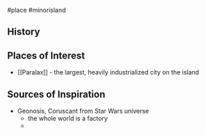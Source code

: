 #place #minorisland 

## History

## Places of Interest
- [[Paralax]] - the largest, heavily industrialized city on the island

## Sources of Inspiration
- Geonosis, Coruscant from Star Wars universe
   - the whole world is a factory
   - 



